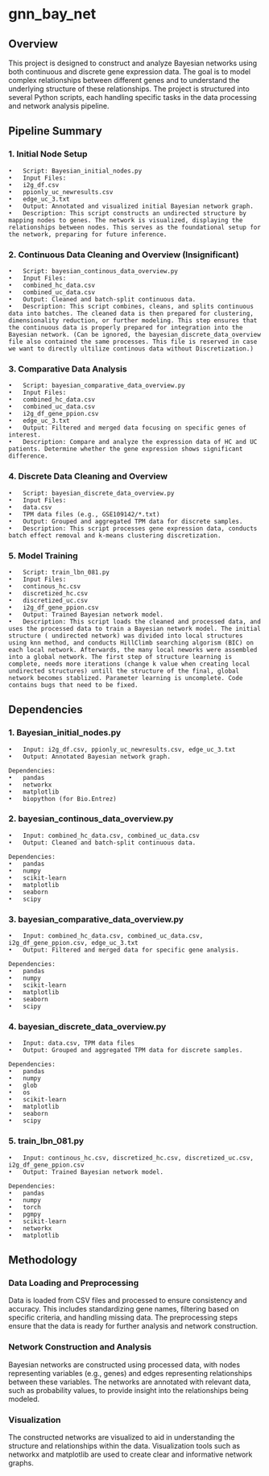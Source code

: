 # gnn_bay_net

## Overview

This project is designed to construct and analyze Bayesian networks using both continuous and discrete gene expression data. The goal is to model complex relationships between different genes and to understand the underlying structure of these relationships. The project is structured into several Python scripts, each handling specific tasks in the data processing and network analysis pipeline.

## Pipeline Summary

###     1.	Initial Node Setup
	•	Script: Bayesian_initial_nodes.py
	•	Input Files:
	•	i2g_df.csv
	•	ppionly_uc_newresults.csv
	•	edge_uc_3.txt
	•	Output: Annotated and visualized initial Bayesian network graph.
	•	Description: This script constructs an undirected structure by mapping nodes to genes. The network is visualized, displaying the relationships between nodes. This serves as the foundational setup for the network, preparing for future inference. 

###	2.	Continuous Data Cleaning and Overview (Insignificant)
	•	Script: bayesian_continous_data_overview.py
	•	Input Files:
	•	combined_hc_data.csv
	•	combined_uc_data.csv
	•	Output: Cleaned and batch-split continuous data.
	•	Description: This script combines, cleans, and splits continuous data into batches. The cleaned data is then prepared for clustering, dimensionality reduction, or further modeling. This step ensures that the continuous data is properly prepared for integration into the Bayesian network. (Can be ignored, the bayesian_discrete_data_overview file also contained the same processes. This file is reserved in case we want to directly ultilize continous data without Discretization.)
 
###	3.	Comparative Data Analysis
	•	Script: bayesian_comparative_data_overview.py
	•	Input Files:
	•	combined_hc_data.csv
	•	combined_uc_data.csv
	•	i2g_df_gene_ppion.csv
	•	edge_uc_3.txt
	•	Output: Filtered and merged data focusing on specific genes of interest.
	•	Description: Compare and analyze the expression data of HC and UC patients. Determine whether the gene expression shows significant difference. 
 
###	4.	Discrete Data Cleaning and Overview
	•	Script: bayesian_discrete_data_overview.py
	•	Input Files:
	•	data.csv
	•	TPM data files (e.g., GSE109142/*.txt)
	•	Output: Grouped and aggregated TPM data for discrete samples.
	•	Description: This script processes gene expression data, conducts batch effect removal and k-means clustering discretization. 

###	5.	Model Training
	•	Script: train_lbn_081.py
	•	Input Files:
	•	continous_hc.csv
	•	discretized_hc.csv
	•	discretized_uc.csv
	•	i2g_df_gene_ppion.csv
	•	Output: Trained Bayesian network model.
	•	Description: This script loads the cleaned and processed data, and uses the processed data to train a Bayesian network model. The initial structure ( undirected network) was divided into local structures using knn method, and conducts HillClimb searching algorism (BIC) on each local network. Afterwards, the many local neworks were assembled into a global network. The first step of structure learning is complete, needs more iterations (change k value when creating local undirected structures) untill the structure of the final, global network becomes stablized. Parameter learning is uncomplete. Code contains bugs that need to be fixed. 

## Dependencies

### 1. Bayesian_initial_nodes.py
	•	Input: i2g_df.csv, ppionly_uc_newresults.csv, edge_uc_3.txt
	•	Output: Annotated Bayesian network graph.
 
 	Dependencies:
	•	pandas
	•	networkx
	•	matplotlib
	•	biopython (for Bio.Entrez)
 
### 2. bayesian_continous_data_overview.py
	•	Input: combined_hc_data.csv, combined_uc_data.csv
	•	Output: Cleaned and batch-split continuous data.
 
	Dependencies:
	•	pandas
	•	numpy
	•	scikit-learn
	•	matplotlib
	•	seaborn
	•	scipy
 
### 3. bayesian_comparative_data_overview.py
	•	Input: combined_hc_data.csv, combined_uc_data.csv, i2g_df_gene_ppion.csv, edge_uc_3.txt
	•	Output: Filtered and merged data for specific gene analysis.
 
 	Dependencies:
	•	pandas
	•	numpy
	•	scikit-learn
	•	matplotlib
	•	seaborn
	•	scipy
### 4. bayesian_discrete_data_overview.py
	•	Input: data.csv, TPM data files
	•	Output: Grouped and aggregated TPM data for discrete samples.
 
 	Dependencies:
	•	pandas
	•	numpy
	•	glob
	•	os
	•	scikit-learn
	•	matplotlib
	•	seaborn
	•	scipy
### 5. train_lbn_081.py
	•	Input: continous_hc.csv, discretized_hc.csv, discretized_uc.csv, i2g_df_gene_ppion.csv
	•	Output: Trained Bayesian network model.
 
	Dependencies:
	•	pandas
	•	numpy
	•	torch
	•	pgmpy
	•	scikit-learn
	•	networkx
	•	matplotlib

## Methodology

### Data Loading and Preprocessing

Data is loaded from CSV files and processed to ensure consistency and accuracy. This includes standardizing gene names, filtering based on specific criteria, and handling missing data. The preprocessing steps ensure that the data is ready for further analysis and network construction.

### Network Construction and Analysis

Bayesian networks are constructed using processed data, with nodes representing variables (e.g., genes) and edges representing relationships between these variables. The networks are annotated with relevant data, such as probability values, to provide insight into the relationships being modeled.

### Visualization

The constructed networks are visualized to aid in understanding the structure and relationships within the data. Visualization tools such as networkx and matplotlib are used to create clear and informative network graphs.

